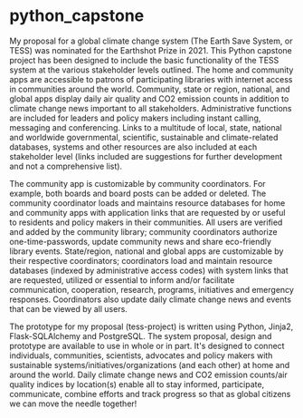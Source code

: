 # python_capstone
My proposal for a global climate change system (The Earth Save System, or TESS) was nominated for the Earthshot Prize in 2021. This Python capstone project has been designed to include the basic functionality of the TESS system at the various stakeholder levels outlined. The home and community apps are accessible to patrons of participating libraries with internet access in communities around the world. Community, state or region, national, and global apps display daily air quality and CO2 emission counts in addition to climate change news important to all stakeholders. Administrative functions are included for leaders and policy makers including instant calling,  messaging and conferencing. Links to a multitude of local, state, national and worldwide governmental, scientific, sustainable and climate-related databases, systems and other resources are also included at each stakeholder level (links included are suggestions for further development and not a comprehensive list).

The community app is customizable by community coordinators. For example, both boards and board posts can be added or deleted. The community coordinator loads and maintains resource databases for home and community apps with application links that are requested by or useful to residents and policy makers in their communities. All users are verified and added by the community library; community coordinators authorize one-time-passwords, update community news and share eco-friendly library events. State/region, national and global apps are customizable by their respective coordinators; coordinators load and maintain resource databases (indexed by administrative access codes) with system links that are requested, utilized or essential to inform and/or facilitate communication, cooperation, research, programs, initiatives and emergency responses. Coordinators also update daily climate change news and events that can be viewed by all users.

The prototype for my proposal (tess-project) is written using Python, Jinja2, Flask-SQLAlchemy and PostgreSQL. The system proposal, design and prototype are available to use in whole or in part. It's designed to connect individuals, communities, scientists, advocates and policy makers with sustainable systems/initiatives/organizations (and each other) at home and around the world. Daily climate change news and CO2 emission counts/air quality indices by location(s) enable all to stay informed, participate, communicate, combine efforts and track progress so that as global citizens we can move the needle together!
